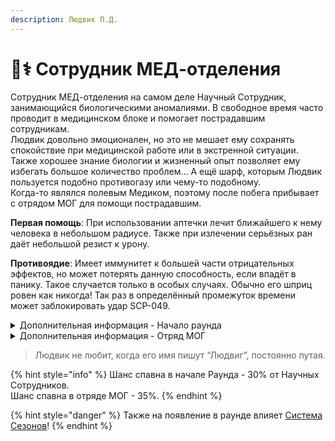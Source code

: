 ```yaml
---
description: Людвик П.Д.
---
```


# 🧑⚕ Сотрудник МЕД-отделения

Сотрудник МЕД-отделения на самом деле Научный Сотрудник, занимающийся биологическими аномалиями. В свободное время часто проводит в медицинском блоке и помогает пострадавшим сотрудникам.\
Людвик довольно эмоционален, но это не мешает ему сохранять спокойствие при медицинской работе или в экстренной ситуации. Также хорошее знание биологии и жизненный опыт позволяет ему избегать большое количество проблем… А ещё шарф, которым Людвик пользуется подобно противогазу или чему-то подобному.\
Когда-то являлся полевым Медиком, поэтому после побега прибывает с отрядом МОГ для помощи пострадавшим.

**Первая помощь**: При использовании аптечки лечит ближайшего к нему человека в небольшом радиусе. Также при излечении серьёзных ран даёт небольшой резист к урону.

**Противоядие**: Имеет иммунитет к большей части отрицательных эффектов, но может потерять данную способность, если впадёт в панику. Такое случается только в особых случаях. Обычно его шприц ровен как никогда! Так раз в определённый промежуток времени может заблокировать удар SCP-049.

<details>

<summary>Дополнительная информация - Начало раунда</summary>

* **Класс**: Научный Сотрудник
* **Оружие**: Аптечка
* **Уровень доступа**: Карта Менеджера Зон Содержания
* **Броня**: Отсутствует
* **Особое снаряжение**: Различная Медицина

</details>

<details>

<summary>Дополнительная информация - Отряд МОГ</summary>

* **Класс**: Специалист МОГ
* **Оружие**: COM-15
* **Уровень доступа:** Карта Рядового
* **Броня**: Отсутствует
* **Особое снаряжение**: Различная Медицина

</details>

> Людвик не любит, когда его имя пишут “Людвиг”, постоянно путая.

{% hint style="info" %}
Шанс спавна в начале Раунда - 30% от Научных Сотрудников.\
Шанс спавна в отряде МОГ - 35%.
{% endhint %}

{% hint style="danger" %}
Также на появление в раунде влияет [Система Сезонов](../../server-systems/seasons-system.md)!
{% endhint %}
